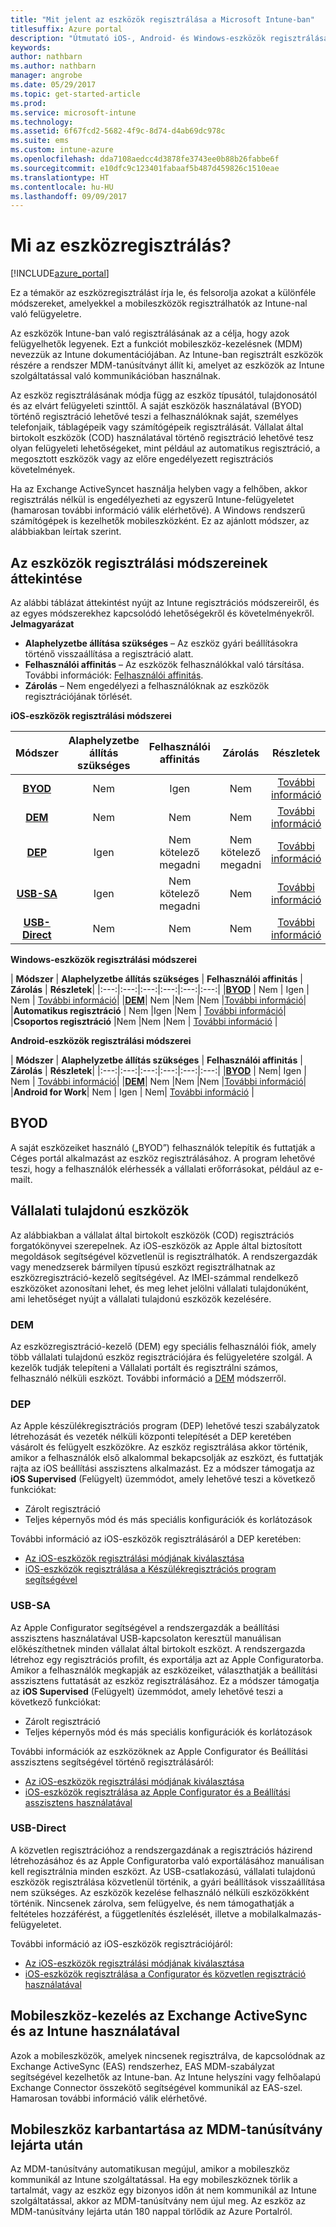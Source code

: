```yaml
---
title: "Mit jelent az eszközök regisztrálása a Microsoft Intune-ban"
titlesuffix: Azure portal
description: "Útmutató iOS-, Android- és Windows-eszközök regisztrálásához.”"
keywords: 
author: nathbarn
ms.author: nathbarn
manager: angrobe
ms.date: 05/29/2017
ms.topic: get-started-article
ms.prod: 
ms.service: microsoft-intune
ms.technology: 
ms.assetid: 6f67fcd2-5682-4f9c-8d74-d4ab69dc978c
ms.suite: ems
ms.custom: intune-azure
ms.openlocfilehash: dda7108aedcc4d3878fe3743ee0b88b26fabbe6f
ms.sourcegitcommit: e10dfc9c123401fabaaf5b487d459826c1510eae
ms.translationtype: HT
ms.contentlocale: hu-HU
ms.lasthandoff: 09/09/2017
---
```

# <a name="what-is-device-enrollment"></a>Mi az eszközregisztrálás?
[!INCLUDE[azure_portal](./includes/azure_portal.md)]

Ez a témakör az eszközregisztrálást írja le, és felsorolja azokat a különféle módszereket, amelyekkel a mobileszközök regisztrálhatók az Intune-nal való felügyeletre.

Az eszközök Intune-ban való regisztrálásának az a célja, hogy azok felügyelhetők legyenek. Ezt a funkciót mobileszköz-kezelésnek (MDM) nevezzük az Intune dokumentációjában. Az Intune-ban regisztrált eszközök részére a rendszer MDM-tanúsítványt állít ki, amelyet az eszközök az Intune szolgáltatással való kommunikációban használnak.

Az eszköz regisztrálásának módja függ az eszköz típusától, tulajdonosától és az elvárt felügyeleti szinttől. A saját eszközök használatával (BYOD) történő regisztráció lehetővé teszi a felhasználóknak saját, személyes telefonjaik, táblagépeik vagy számítógépeik regisztrálását. Vállalat által birtokolt eszközök (COD) használatával történő regisztráció lehetővé tesz olyan felügyeleti lehetőségeket, mint például az automatikus regisztráció, a megosztott eszközök vagy az előre engedélyezett regisztrációs követelmények.

Ha az Exchange ActiveSyncet használja helyben vagy a felhőben, akkor regisztrálás nélkül is engedélyezheti az egyszerű Intune-felügyeletet (hamarosan további információ válik elérhetővé). A Windows rendszerű számítógépek is kezelhetők mobileszközként. Ez az ajánlott módszer, az alábbiakban leírtak szerint.


## <a name="overview-of-device-enrollment-methods"></a>Az eszközök regisztrálási módszereinek áttekintése

Az alábbi táblázat áttekintést nyújt az Intune regisztrációs módszereiről, és az egyes módszerekhez kapcsolódó lehetőségekről és követelményekről.
**Jelmagyarázat**

- **Alaphelyzetbe állítása szükséges** – Az eszköz gyári beállításokra történő visszaállítása a regisztráció alatt.
- **Felhasználói affinitás** – Az eszközök felhasználókkal való társítása. További információk: [Felhasználói affinitás](device-enrollment-program-enroll-ios.md).
- **Zárolás** – Nem engedélyezi a felhasználóknak az eszközök regisztrációjának törlését.

**iOS-eszközök regisztrálási módszerei**

| **Módszer** |  **Alaphelyzetbe állítás szükséges** |    **Felhasználói affinitás**   |   **Zárolás** | **Részletek** |
|:---:|:---:|:---:|:---:|:---:|
|**[BYOD](#byod)** | Nem|    Igen |   Nem | [További információ](./apple-mdm-push-certificate-get.md)|
|**[DEM](#dem)**|   Nem |Nem |Nem  | [További információ](./device-enrollment-program-enroll-ios.md)|
|**[DEP](#dep)**|   Igen |   Nem kötelező megadni |  Nem kötelező megadni|[További információ](./device-enrollment-program-enroll-ios.md)|
|**[USB-SA](#usb-sa)**| Igen |   Nem kötelező megadni |  Nem| [További információ](./apple-configurator-setup-assistant-enroll-ios.md)|
|**[USB-Direct](#usb-direct)**| Nem |    Nem  | Nem|[További információ](./apple-configurator-direct-enroll-ios.md)|

**Windows-eszközök regisztrálási módszerei**

| **Módszer** |  **Alaphelyzetbe állítás szükséges** |    **Felhasználói affinitás**   |   **Zárolás** | **Részletek**|
|:---:|:---:|:---:|:---:|:---:|:---:|
|**[BYOD](#byod)** | Nem |   Igen |   Nem | [További információ](windows-enroll.md)|
|**[DEM](#dem)**|   Nem |Nem |Nem  |[További információ](device-enrollment-manager-enroll.md)|
|**Automatikus regisztráció** | Nem |Igen |Nem | [További információ](./windows-enroll.md#enable-windows-10-automatic-enrollment)|
|**Csoportos regisztráció** |Nem |Nem |Nem | [További információ](./windows-bulk-enroll.md) |

**Android-eszközök regisztrálási módszerei**

| **Módszer** |  **Alaphelyzetbe állítás szükséges** |    **Felhasználói affinitás**   |   **Zárolás** | **Részletek**|
|:---:|:---:|:---:|:---:|:---:|:---:|
|**[BYOD](#byod)** | Nem|    Igen |   Nem | [További információ](./android-enroll.md)|
|**[DEM](#dem)**|   Nem |Nem |Nem  |[További információ](./device-enrollment-program-enroll-ios.md)|
|**Android for Work**| Nem | Igen | Nem| [További információ](./android-enroll.md#enable-enrollment-of-android-for-work-devices) |


## <a name="byod"></a>BYOD
A saját eszközeiket használó („BYOD”) felhasználók telepítik és futtatják a Céges portál alkalmazást az eszköz regisztrálásához. A program lehetővé teszi, hogy a felhasználók elérhessék a vállalati erőforrásokat, például az e-mailt.

## <a name="corporate-owned-devices"></a>Vállalati tulajdonú eszközök
Az alábbiakban a vállalat által birtokolt eszközök (COD) regisztrációs forgatókönyvei szerepelnek. Az iOS-eszközök az Apple által biztosított megoldások segítségével közvetlenül is regisztrálhatók. A rendszergazdák vagy menedzserek bármilyen típusú eszközt regisztrálhatnak az eszközregisztráció-kezelő segítségével. Az IMEI-számmal rendelkező eszközöket azonosítani lehet, és meg lehet jelölni vállalati tulajdonúként, ami lehetőséget nyújt a vállalati tulajdonú eszközök kezelésére.

### <a name="dem"></a>DEM
Az eszközregisztráció-kezelő (DEM) egy speciális felhasználói fiók, amely több vállalati tulajdonú eszköz regisztrációjára és felügyeletére szolgál. A kezelők tudják telepíteni a Vállalati portált és regisztrálni számos, felhasználó nélküli eszközt. További információ a [DEM](./device-enrollment-manager-enroll.md) módszerről.

### <a name="dep"></a>DEP
Az Apple készülékregisztrációs program (DEP) lehetővé teszi szabályzatok létrehozását és vezeték nélküli központi telepítését a DEP keretében vásárolt és felügyelt eszközökre. Az eszköz regisztrálása akkor történik, amikor a felhasználók első alkalommal bekapcsolják az eszközt, és futtatják rajta az iOS beállítási asszisztens alkalmazást. Ez a módszer támogatja az **iOS Supervised** (Felügyelt) üzemmódot, amely lehetővé teszi a következő funkciókat:

  - Zárolt regisztráció
  - Teljes képernyős mód és más speciális konfigurációk és korlátozások

További információ az iOS-eszközök regisztrálásáról a DEP keretében:

- [Az iOS-eszközök regisztrálási módjának kiválasztása](enrollment-method-choose-ios.md)
- [iOS-eszközök regisztrálása a Készülékregisztrációs program segítségével](device-enrollment-program-enroll-ios.md)

### <a name="usb-sa"></a>USB-SA
Az Apple Configurator segítségével a rendszergazdák a beállítási asszisztens használatával USB-kapcsolaton keresztül manuálisan előkészíthetnek minden vállalat által birtokolt eszközt. A rendszergazda létrehoz egy regisztrációs profilt, és exportálja azt az Apple Configuratorba. Amikor a felhasználók megkapják az eszközeiket, választhatják a beállítási asszisztens futtatását az eszköz regisztrálásához. Ez a módszer támogatja az **iOS Supervised** (Felügyelt) üzemmódot, amely lehetővé teszi a következő funkciókat:
  - Zárolt regisztráció
  - Teljes képernyős mód és más speciális konfigurációk és korlátozások

További információk az eszközöknek az Apple Configurator és Beállítási asszisztens segítségével történő regisztrálásáról:

- [Az iOS-eszközök regisztrálási módjának kiválasztása](enrollment-method-choose-ios.md)
- [iOS-eszközök regisztrálása az Apple Configurator és a Beállítási asszisztens használatával](apple-configurator-setup-assistant-enroll-ios.md)

### <a name="usb-direct"></a>USB-Direct
A közvetlen regisztrációhoz a rendszergazdának a regisztrációs házirend létrehozásához és az Apple Configuratorba való exportálásához manuálisan kell regisztrálnia minden eszközt. Az USB-csatlakozású, vállalati tulajdonú eszközök regisztrálása közvetlenül történik, a gyári beállítások visszaállítása nem szükséges. Az eszközök kezelése felhasználó nélküli eszközökként történik. Nincsenek zárolva, sem felügyelve, és nem támogathatják a feltételes hozzáférést, a függetlenítés észlelését, illetve a mobilalkalmazás-felügyeletet.

További információ az iOS-eszközök regisztrációjáról:

- [Az iOS-eszközök regisztrálási módjának kiválasztása](enrollment-method-choose-ios.md)
- [iOS-eszközök regisztrálása a Configurator és közvetlen regisztráció használatával](apple-configurator-direct-enroll-ios.md)

## <a name="mobile-device-management-with-exchange-activesync-and-intune"></a>Mobileszköz-kezelés az Exchange ActiveSync és az Intune használatával
Azok a mobileszközök, amelyek nincsenek regisztrálva, de kapcsolódnak az Exchange ActiveSync (EAS) rendszerhez, EAS MDM-szabályzat segítségével kezelhetők az Intune-ban. Az Intune helyszíni vagy felhőalapú Exchange Connector összekötő segítségével kommunikál az EAS-szel. Hamarosan további információ válik elérhetővé.

## <a name="mobile-device-cleanup-after-mdm-certificate-expiration"></a>Mobileszköz karbantartása az MDM-tanúsítvány lejárta után

Az MDM-tanúsítvány automatikusan megújul, amikor a mobileszköz kommunikál az Intune szolgáltatással. Ha egy mobileszköznek törlik a tartalmát, vagy az eszköz egy bizonyos időn át nem kommunikál az Intune szolgáltatással, akkor az MDM-tanúsítvány nem újul meg. Az eszköz az MDM-tanúsítvány lejárta után 180 nappal törlődik az Azure Portalról.
